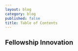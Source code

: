 ```yaml
---
layout: blog
category: blog
published: false
title: Table of Contents
---
```


## Fellowship Innovation
